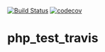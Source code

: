 [![Build Status](https://travis-ci.com/chengroxas/php_test_travis.svg?branch=master)](https://travis-ci.com/chengroxas/php_test_travis)
[![codecov](https://codecov.io/gh/chengroxas/php_test_travis/branch/master/graph/badge.svg)](https://codecov.io/gh/chengroxas/php_test_travis)

# php_test_travis
